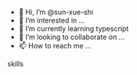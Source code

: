 - 👋 Hi, I’m @sun-xue-shi
- 👀 I’m interested in ...
- 🌱 I’m currently learning typescript
- 💞️ I’m looking to collaborate on ...
- 📫 How to reach me ...

skills
 
<!---
sun-xue-shi/sun-xue-shi is a ✨ special ✨ repository because its `README.md` (this file) appears on your GitHub profile.
You can click the Preview link to take a look at your changes.
--->
